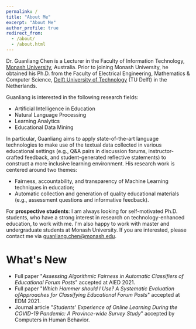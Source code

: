 ```yaml
---
permalink: /
title: "About Me"
excerpt: "About Me"
author_profile: true
redirect_from: 
  - /about/
  - /about.html
---
```


Dr. Guanliang Chen is a Lecturer in the Faculty of Information Technology, [Monash University](https://www.monash.edu/), Australia. Prior to joining Monash University, he obtained his Ph.D. from the Faculty of Electrical Engineering, Mathematics & Computer Science, [Delft University of Technology](https://www.tudelft.nl/en/) (TU Delft) in the Netherlands.

Guanliang is interested in the following research fields:
- Artificial Intelligence in Education
- Natural Language Processing
- Learning Analytics
- Educational Data Mining

In particular, Guanliang aims to apply state-of-the-art language technologies to make use of the textual data collected in various educational settings (e.g., Q&A pairs in discussion forums, instructor-crafted feedback, and student-generated reflective statements) to construct a more inclusive learning environment. His research work is centered around two themes:

- Fairness, accountability, and transparency of Machine Learning techniques in education;
- Automatic collection and generation of quality educational materials (e.g., assessment questions and informative feedback).

For **prospective students**: I am always looking for self-motivated Ph.D. students, who have a strong interest in research on technology-enhanced education, to work with me. I'm also happy to work with master and undergraduate students at Monash University. If you are interested, please contact me via <guanliang.chen@monash.edu>.


What's New
======
- Full paper "<em>Assessing Algorithmic Fairness in Automatic Classifiers of Educational Forum Posts</em>" accepted at AIED 2021.
- Full paper "<em>Which Hammer should I Use? A Systematic Evaluation ofApproaches for Classifying Educational Forum Posts</em>" accepted at EDM 2021.
- Journal article "<em>Students' Experience of Online Learning During the COVID-19 Pandemic: A Province-wide Survey Study</em>" accepted by Computers in Human Behavior.